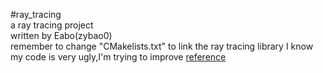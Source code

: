#ray_tracing  
a ray tracing project  
written by Eabo(zybao0)  
remember to change "CMakelists.txt" to link the ray tracing library
I know my code is very ugly,I'm trying to improve
[reference](https://www.cnblogs.com/lv-anchoret/category/1368696.html)